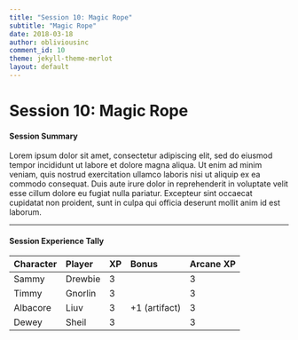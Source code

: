 ```yaml
---
title: "Session 10: Magic Rope"
subtitle: "Magic Rope"
date: 2018-03-18
author: obliviousinc
comment_id: 10
theme: jekyll-theme-merlot
layout: default
---
```


# Session 10: Magic Rope

#### Session Summary

Lorem ipsum dolor sit amet, consectetur adipiscing elit, sed do eiusmod tempor incididunt ut labore et dolore magna aliqua. Ut enim ad minim veniam, quis nostrud exercitation ullamco laboris nisi ut aliquip ex ea commodo consequat. Duis aute irure dolor in reprehenderit in voluptate velit esse cillum dolore eu fugiat nulla pariatur. Excepteur sint occaecat cupidatat non proident, sunt in culpa qui officia deserunt mollit anim id est laborum.

* * *

#### Session Experience Tally

| Character | Player  | XP  | Bonus         | Arcane XP |
|:--------- |:------- |:--- |:------------- |:--------- |
| Sammy     | Drewbie | 3   |               | 3         |
| Timmy     | Gnorlin | 3   |               | 3         |
| Albacore  | Liuv    | 3   | +1 (artifact) | 3         |
| Dewey     | Sheil   | 3   |               | 3         |